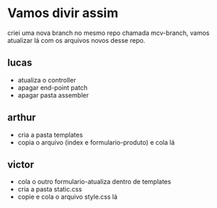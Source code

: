 # Vamos divir assim
criei uma nova branch no mesmo repo chamada mcv-branch, vamos atualizar lá com os arquivos novos desse repo.


## lucas
- atualiza o controller
- apagar end-point patch
- apagar pasta assembler

## arthur 
- cria a pasta templates
- copia o arquivo (index e formulario-produto) e cola lá

## victor
- cola o outro formulario-atualiza dentro de templates
- cria a pasta static.css
- copie e cola o arquivo style.css lá

